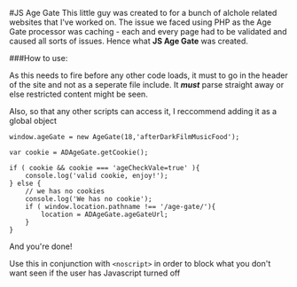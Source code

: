 #JS Age Gate
This little guy was created to for a bunch of alchole related websites that I've worked on. The issue we faced using PHP as the Age Gate processor was caching - each and every page had to be validated and caused all sorts of issues. Hence what **JS Age Gate** was created.

###How to use:

As this needs to fire before any other code loads, it must to go in the header of the site and not as a seperate file include. It ***must*** parse straight away or else restricted content might be seen. 

Also, so that any other scripts can access it, I reccommend adding it as a global object

	window.ageGate = new AgeGate(18,'afterDarkFilmMusicFood');

    var cookie = ADAgeGate.getCookie();
              
	if ( cookie && cookie === 'ageCheckVale=true' ){
		console.log('valid cookie, enjoy!');
	} else {
		// we has no cookies
		console.log('We has no cookie');
		if ( window.location.pathname !== '/age-gate/'){
			location = ADAgeGate.ageGateUrl;
		}
	}
	
And you're done!

Use this in conjunction with `<noscript>` in order to block what you don't want seen if the user has Javascript turned off
